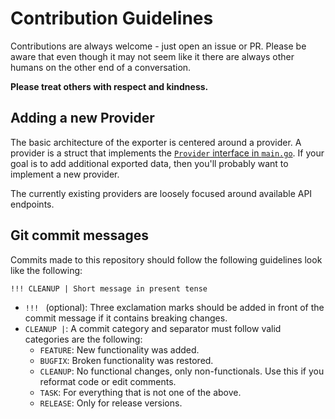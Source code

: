# Contribution Guidelines

Contributions are always welcome - just open an issue or PR.
Please be aware that even though it may not seem like it there are always other humans on the other end of a conversation.

**Please treat others with respect and kindness.**

## Adding a new Provider

The basic architecture of the exporter is centered around a provider. A provider is a struct
that implements the [`Provider` interface in `main.go`](./src/main.go). If your goal is to
add additional exported data, then you'll probably want to implement a new provider.

The currently existing providers are loosely focused around available API endpoints.

## Git commit messages

Commits made to this repository should follow the following guidelines look like the following:

```
!!! CLEANUP | Short message in present tense
```

- `!!! ` (optional): Three exclamation marks should be added in front of the commit message if it contains breaking changes.
- `CLEANUP |`: A commit category and separator must follow valid categories are the following:
    - `FEATURE`: New functionality was added.
    - `BUGFIX`: Broken functionality was restored.
    - `CLEANUP`: No functional changes, only non-functionals. Use this if you reformat code or edit comments.
    - `TASK`: For everything that is not one of the above.
    - `RELEASE`: Only for release versions.
